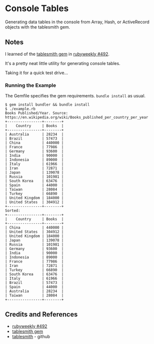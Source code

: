 # Console Tables

Generating data tables in the console from Array, Hash, or ActiveRecord objects with the tablesmith gem.

## Notes

I learned of the [tablesmith gem](https://rubygems.org/gems/tablesmith)
in [rubyweekly #492](https://rubyweekly.com/issues/492).

It's a pretty neat little utility for generating console tables.

Taking it for a quick test drive...

### Running the Example

The Gemfile specifies the gem requirements. `bundle install` as usual.

```
$ gem install bundler && bundle install
$ ./example.rb
Books Published/Year. Source: https://en.wikipedia.org/wiki/Books_published_per_country_per_year
+----------------+--------+
|    Country     | Books  |
+----------------+--------+
| Australia      | 28234  |
| Brazil         | 57473  |
| China          | 440000 |
| France         | 77986  |
| Germany        | 93600  |
| India          | 90000  |
| Indonesia      | 89000  |
| Italy          | 61966  |
| Iran           | 72871  |
| Japan          | 139078 |
| Russia         | 101981 |
| South Korea    | 63476  |
| Spain          | 44000  |
| Taiwan         | 28084  |
| Turkey         | 66890  |
| United Kingdom | 184000 |
| United States  | 304912 |
+----------------+--------+
Sorted:
+----------------+--------+
|    Country     | Books  |
+----------------+--------+
| China          | 440000 |
| United States  | 304912 |
| United Kingdom | 184000 |
| Japan          | 139078 |
| Russia         | 101981 |
| Germany        | 93600  |
| India          | 90000  |
| Indonesia      | 89000  |
| France         | 77986  |
| Iran           | 72871  |
| Turkey         | 66890  |
| South Korea    | 63476  |
| Italy          | 61966  |
| Brazil         | 57473  |
| Spain          | 44000  |
| Australia      | 28234  |
| Taiwan         | 28084  |
+----------------+--------+
```

## Credits and References

* [rubyweekly #492](https://rubyweekly.com/issues/492)
* [tablesmith gem](https://rubygems.org/gems/tablesmith)
* [tablesmith](https://github.com/livingsocial/tablesmith) - github
